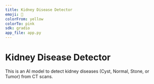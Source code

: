 ```yaml
---
title: Kidney Disease Detector
emoji: 🔬
colorFrom: yellow
colorTo: pink
sdk: gradio
app_file: app.py
---
```


# Kidney Disease Detector
This is an AI model to detect kidney diseases (Cyst, Normal, Stone, or Tumor) from CT scans.